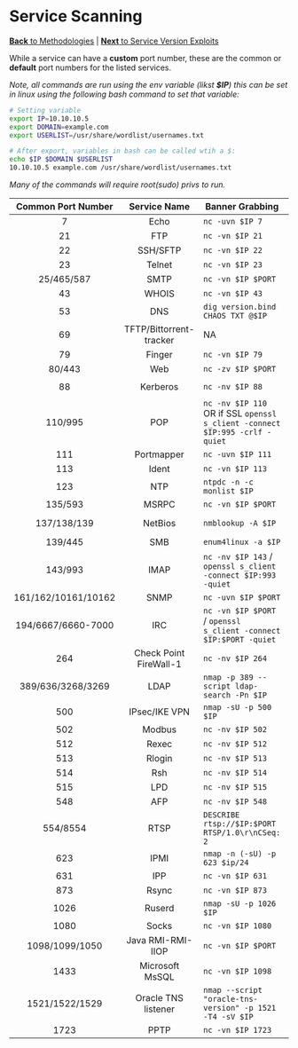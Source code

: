 # Service Scanning
[**Back** to Methodologies](/Methodology#methodologies) | [**Next** to Service Version Exploits](/Methodology/Network/Service_Version_Exploits.md#service-version-exploits)

While a service can have a **custom** port number, these are the common or **default** port numbers for the listed services.

*Note, all commands are run using the env variable (likst **$IP**) this can be set in linux using the following bash command to set that variable:*

```bash
# Setting variable
export IP=10.10.10.5
export DOMAIN=example.com
export USERLIST=/usr/share/wordlist/usernames.txt

# After export, variables in bash can be called wtih a $:
echo $IP $DOMAIN $USERLIST
10.10.10.5 example.com /usr/share/wordlist/usernames.txt
```

*Many of the commands will require root(sudo) privs to run.*

| Common Port Number | Service Name | Banner Grabbing | Basic enumeration |
| :-: | :-: | - | - |
| 7 | Echo | `nc -uvn $IP 7` | NA |
| 21 | FTP | `nc -vn $IP 21` | `nmap --script ftp-* -p 21 $IP` |
| 22 | SSH/SFTP| `nc -vn $IP 22` | `nmap -sC -sV --script ssh* -p 22 $IP` |
| 23 | Telnet| `nc -vn $IP 23` | `nmap -n -sV -Pn --script "*telnet* and safe" -p 23 $IP` |
| 25/465/587 | SMTP| `nc -vn $IP $PORT` | `nmap -p25 --script smtp-commands $IP` |
| 43 | WHOIS| `nc -vn $IP 43` | `whois -h $IP -p 43 "domain"` |
| 53 | DNS| `dig version.bind CHAOS TXT @$IP` | `nmap -n --script "(default and *dns*) or fcrdns or dns-srv-enum or dns-random-txid or dns-random-srcport" $IP` |
| 69 | TFTP/Bittorrent-tracker| NA | `nmap -n -Pn -sU -p69 -sV --script tftp-enum $IP` |
| 79 | Finger | `nc -vn $IP 79` | `finger @$IP` |
| 80/443 | Web | `nc -zv $IP $PORT` | Large Attack Surface, read Web section |
| 88 | Kerberos | `nc -nv $IP 88` | `nmap -p 88 --script=krb5-enum-users --script-args krb5-enum-users.realm="$Domain",userdb=$Userlist $IP` |
| 110/995 | POP | `nc -nv $IP 110` OR if SSL `openssl s_client -connect $IP:995 -crlf -quiet` | `nmap --script "pop* -sV -p $PORT $IP` |
| 111 | Portmapper | `nc -uvn $IP 111` | `rpcinfo $IP` `nmap -sSUC -p 111 $IP` |
| 113 | Ident | `nc -vn $IP 113` | `nmap -sC -sV -p 113 $IP` |
| 123 | NTP | `ntpdc -n -c monlist $IP` | `nmap -sU -sV --script "ntp* and (discovery or vuln) and not (dos or brute)" -p 123 $IP` |
| 135/593 | MSRPC | `nc -vn $IP $PORT` | `rpcdump.py -p $PORT $IP`(from impacket) |
| 137/138/139 | NetBios | `nmblookup -A $IP` | `nbtscan $IP/30` `nmap -sU -sV -T4 --script nbstat.nse -p 137 -Pn -n $IP` |
| 139/445 | SMB | `enum4linux -a $IP` | `nbtscan $IP` Huge attack surface, too many commands to list here |
| 143/993 | IMAP | `nc -nv $IP 143` / `openssl s_client -connect $IP:993 -quiet` | `msfconsole -q -x 'use auxiliary/scanner/imap/imap_version; set RHOSTS $IP; set RPORT 143; run; exit'` |
| 161/162/10161/10162 | SNMP | `nc -uvn $IP $PORT` | `nmap --script "snmp* and not snmp-brute" $IP` |
| 194/6667/6660-7000 | IRC | `nc -vn $IP $PORT` / `openssl s_client -connect $IP:$PORT -quiet` | `nmap -sV --script irc* -p $PORT $IP` |
| 264 | Check Point FireWall-1 | `nc -nv $IP 264` | ` printf '\x51\x00\x00\x00\x00\x00\x00\x21\x00\x00\x00\x0bsecuremote\x00'` | `nc -q 1 x.x.x.x 264 | grep -a CN | cut -c 2-` |
| 389/636/3268/3269 | LDAP | `nmap -p 389 --script ldap-search -Pn $IP` | `nmap -n -sV --script "ldap* and not brute" $IP` |
| 500 | IPsec/IKE VPN | `nmap -sU -p 500 $IP` | `ike-scan -M $IP` |
| 502 | Modbus | `nc -nv $IP 502` | `nmap --script modbus-discover -p 502 $IP` |
| 512 | Rexec | `nc -nv $IP 512` | `nmap -sC -sV -p 512` |
| 513 | Rlogin | `nc -nv $IP 513` | `apt-get install rsh-client;rlogin $IP $username` |
| 514 | Rsh | `nc -nv $IP 514` | `rsh $IP $command` |
| 515 | LPD | `nc -nv $IP 515` | `lpdprint.py $hostname $command` |
| 548 | AFP | `nc -nv $IP 548` | `nmap -sV --script "afp-* and not dos and not brute" -p 548 $IP` |
| 554/8554 | RTSP | `DESCRIBE rtsp://$IP:$PORT RTSP/1.0\r\nCSeq: 2` | `nmap -sV --script "rtsp-*" -p $PORT $IP` |
| 623 | IPMI | `nmap -n (-sU) -p 623 $ip/24` | `msfconsole;use auxiliary/scanner/ipmi/ipmi_version` |
| 631 | IPP | `nc -vn $IP 631` | `nmap -sC -sV -p 631 $IP` |
| 873 | Rsync | `nc -vn $IP 873` | `nmap -sV --script "rsync-list-modules" -p 873 $IP` |
| 1026 | Ruserd | `nmap -sU -p 1026 $IP` | `rusers -l $IP` |
| 1080 | Socks | `nc -vn $IP 1080` | `nmap -p 1080 --script socks-auth-info $IP` |
| 1098/1099/1050 | Java RMI-RMI-IIOP | `nc -vn $IP $PORT` | `rmg enum $IP $PORT` |
| 1433 | Microsoft MsSQL | `nc -vn $IP 1098` | `nmap --script ms-sql* -sV -p 1433 $IP` |
| 1521/1522/1529 | Oracle TNS listener | `nmap --script "oracle-tns-version" -p 1521 -T4 -sV $IP` | `tnscmd10g version -p 1521 -h $IP` |
| 1723 | PPTP | `nc -vn $IP 1723` | `nmap –Pn -sSV -p 1723 $IP` |
